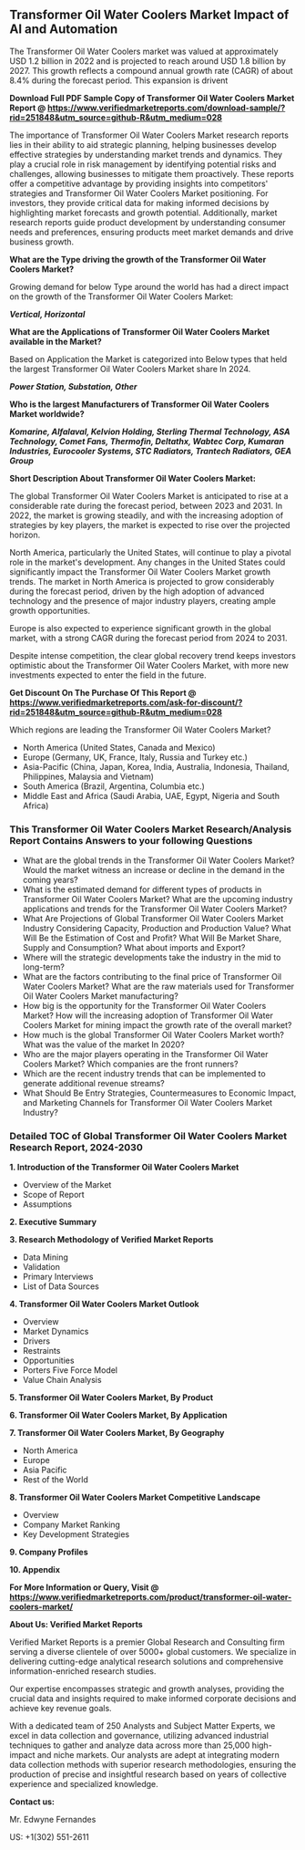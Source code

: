 <h2>Transformer Oil Water Coolers Market Impact of AI and Automation</h2><p>The Transformer Oil Water Coolers market was valued at approximately USD 1.2 billion in 2022 and is projected to reach around USD 1.8 billion by 2027. This growth reflects a compound annual growth rate (CAGR) of about 8.4% during the forecast period. This expansion is drivent</p><p id="" class=""><strong>Download Full PDF Sample Copy of Transformer Oil Water Coolers Market Report @ <a href="https://www.verifiedmarketreports.com/download-sample/?rid=251848&utm_source=github-R&utm_medium=028" target="_blank">https://www.verifiedmarketreports.com/download-sample/?rid=251848&utm_source=github-R&utm_medium=028</a></strong></p><p>The importance of&nbsp;Transformer Oil Water Coolers Market research reports lies in their ability to aid strategic planning, helping businesses develop effective strategies by understanding market trends and dynamics. They play a crucial role in risk management by identifying potential risks and challenges, allowing businesses to mitigate them proactively. These reports offer a competitive advantage by providing insights into competitors' strategies and Transformer Oil Water Coolers Market positioning. For investors, they provide critical data for making informed decisions by highlighting market forecasts and growth potential. Additionally, market research reports guide product development by understanding consumer needs and preferences, ensuring products meet market demands and drive business growth.</p><p><strong>What are the&nbsp;Type driving the growth of the Transformer Oil Water Coolers Market?</strong></p><p id="" class="">Growing demand for below Type around the world has had a direct impact on the growth of the Transformer Oil Water Coolers Market:</p><em><strong>Vertical, Horizontal</strong></em></p><strong>What are the&nbsp;Applications&nbsp;of Transformer Oil Water Coolers Market available in the Market?</strong></p><p id="" class="">Based on Application the Market is categorized into Below types that held the largest Transformer Oil Water Coolers Market share In 2024.</p><em><strong>Power Station, Substation, Other</strong></em></p><strong>Who is the largest Manufacturers of Transformer Oil Water Coolers Market worldwide?</strong></p><p><em><strong>Komarine, Alfalaval, Kelvion Holding, Sterling Thermal Technology, ASA Technology, Comet Fans, Thermofin, Deltathx, Wabtec Corp, Kumaran Industries, Eurocooler Systems, STC Radiators, Trantech Radiators, GEA Group</strong></em></p><p id="" class=""><strong>Short Description About Transformer Oil Water Coolers Market:</strong></p><p>The global Transformer Oil Water Coolers Market is anticipated to rise at a considerable rate during the forecast period, between 2023 and 2031. In 2022, the market is growing steadily, and with the increasing adoption of strategies by key players, the market is expected to rise over the projected horizon.</p><p>North America, particularly the United States, will continue to play a pivotal role in the market's development. Any changes in the United States could significantly impact the Transformer Oil Water Coolers Market growth trends. The market in North America is projected to grow considerably during the forecast period, driven by the high adoption of advanced technology and the presence of major industry players, creating ample growth opportunities.</p><p>Europe is also expected to experience significant growth in the global market, with a strong CAGR during the forecast period from 2024 to 2031.</p><p>Despite intense competition, the clear global recovery trend keeps investors optimistic about the Transformer Oil Water Coolers Market, with more new investments expected to enter the field in the future.</p><p id="" class=""><strong>Get Discount On The Purchase Of This Report @ <a href="https://www.verifiedmarketreports.com/ask-for-discount/?rid=251848&utm_source=github-R&utm_medium=028" target="_blank">https://www.verifiedmarketreports.com/ask-for-discount/?rid=251848&utm_source=github-R&utm_medium=028</a></strong></p>Which regions are leading the Transformer Oil Water Coolers Market?</p><ul><li>North America (United States, Canada and Mexico)</li><li>Europe (Germany, UK, France, Italy, Russia and Turkey etc.)</li><li>Asia-Pacific (China, Japan, Korea, India, Australia, Indonesia, Thailand, Philippines, Malaysia and Vietnam)</li><li>South America (Brazil, Argentina, Columbia etc.)</li><li>Middle East and Africa (Saudi Arabia, UAE, Egypt, Nigeria and South Africa)</li></ul><h3 id="" class="">This Transformer Oil Water Coolers Market Research/Analysis Report Contains Answers to your following Questions</h3><ul><li>What are the global trends in the Transformer Oil Water Coolers Market? Would the market witness an increase or decline in the demand in the coming years?</li><li>What is the estimated demand for different types of products in Transformer Oil Water Coolers Market? What are the upcoming industry applications and trends for the Transformer Oil Water Coolers Market?</li><li>What Are Projections of Global Transformer Oil Water Coolers Market Industry Considering Capacity, Production and Production Value? What Will Be the Estimation of Cost and Profit? What Will Be Market Share, Supply and Consumption? What about imports and Export?</li><li>Where will the strategic developments take the industry in the mid to long-term?</li><li>What are the factors contributing to the final price of Transformer Oil Water Coolers Market? What are the raw materials used for Transformer Oil Water Coolers Market manufacturing?</li><li>How big is the opportunity for the Transformer Oil Water Coolers Market? How will the increasing adoption of Transformer Oil Water Coolers Market for mining impact the growth rate of the overall market?</li><li>How much is the global Transformer Oil Water Coolers Market worth? What was the value of the market In 2020?</li><li>Who are the major players operating in the Transformer Oil Water Coolers Market? Which companies are the front runners?</li><li>Which are the recent industry trends that can be implemented to generate additional revenue streams?</li><li>What Should Be Entry Strategies, Countermeasures to Economic Impact, and Marketing Channels for Transformer Oil Water Coolers Market Industry?</li></ul><h3 id="" class="">Detailed TOC of Global Transformer Oil Water Coolers Market Research Report, 2024-2030</h3><p id="" class=""><strong>1. Introduction of the Transformer Oil Water Coolers Market</strong></p><ul><li>Overview of the Market</li><li>Scope of Report</li><li>Assumptions</li></ul><p id="" class=""><strong>2. Executive Summary</strong></p><p id="" class=""><strong>3. Research Methodology of Verified Market Reports</strong></p><ul><li>Data Mining</li><li>Validation</li><li>Primary Interviews</li><li>List of Data Sources</li></ul><p id="" class=""><strong>4. Transformer Oil Water Coolers Market Outlook</strong></p><ul><li>Overview</li><li>Market Dynamics</li><li>Drivers</li><li>Restraints</li><li>Opportunities</li><li>Porters Five Force Model</li><li>Value Chain Analysis</li></ul><p id="" class=""><strong>5. Transformer Oil Water Coolers Market, By Product</strong></p><p id="" class=""><strong>6. Transformer Oil Water Coolers Market, By Application</strong></p><p id="" class=""><strong>7. Transformer Oil Water Coolers Market, By Geography</strong></p><ul><li>North America</li><li>Europe</li><li>Asia Pacific</li><li>Rest of the World</li></ul><p id="" class=""><strong>8. Transformer Oil Water Coolers Market Competitive Landscape</strong></p><ul><li>Overview</li><li>Company Market Ranking</li><li>Key Development Strategies</li></ul><p id="" class=""><strong>9. Company Profiles</strong></p><p id="" class=""><strong>10. Appendix</strong></p><p id="" class=""><strong>For More Information or Query, Visit @ <a href="https://www.verifiedmarketreports.com/product/transformer-oil-water-coolers-market/" target="_blank">https://www.verifiedmarketreports.com/product/transformer-oil-water-coolers-market/</a></strong></p><p id="" class=""><strong>About Us: Verified Market Reports</strong></p><p id="" class="">Verified Market Reports is a premier Global Research and Consulting firm serving a diverse clientele of over 5000+ global customers. We specialize in delivering cutting-edge analytical research solutions and comprehensive information-enriched research studies.</p><p id="" class="">Our expertise encompasses strategic and growth analyses, providing the crucial data and insights required to make informed corporate decisions and achieve key revenue goals.</p><p id="" class="">With a dedicated team of 250 Analysts and Subject Matter Experts, we excel in data collection and governance, utilizing advanced industrial techniques to gather and analyze data across more than 25,000 high-impact and niche markets. Our analysts are adept at integrating modern data collection methods with superior research methodologies, ensuring the production of precise and insightful research based on years of collective experience and specialized knowledge.</p><p id="" class=""><strong>Contact us:</strong></p><p id="" class="">Mr. Edwyne Fernandes</p><p id="" class="">US: +1(302) 551-2611</p>